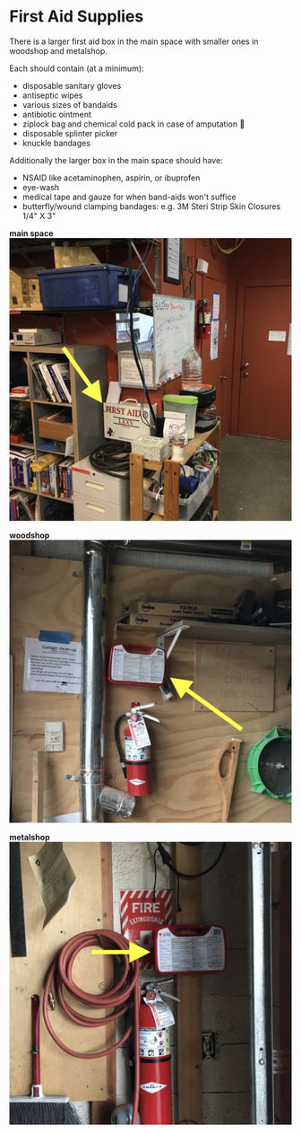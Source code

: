 # First Aid Supplies

There is a larger first aid box in the main space with smaller ones in woodshop
and metalshop.

Each should contain (at a minimum):

- disposable sanitary gloves
- antiseptic wipes
- various sizes of bandaids
- antibiotic ointment
- ziplock bag and chemical cold pack in case of amputation 😬
- disposable splinter picker
- knuckle bandages

Additionally the larger box in the main space should have: 

- NSAID like acetaminophen, aspirin, or ibuprofen
- eye-wash
- medical tape and gauze for when band-aids won't suffice
- butterfly/wound clamping bandages: e.g. 3M Steri Strip Skin Closures 1/4" X 3"

**main space**
![First aid box towards the back of the main space](./images/first_aid_box_mainspace.jpg)

**woodshop**
![First aid box in the woodshop](./images/first_aid_box_woodshop.jpg)

**metalshop**
![First aid box in the metalshop](./images/first_aid_box_metalshop.jpg)
